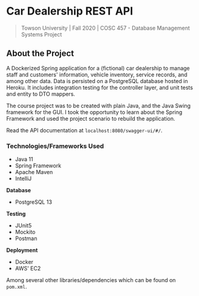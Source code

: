 # Car Dealership REST API
>Towson University | Fall 2020 | COSC 457 - Database Management Systems Project

## About the Project
A Dockerized Spring application for a (fictional) car dealership to manage staff and customers' information, vehicle
inventory, service records, and among other data. Data is persisted on a PostgreSQL database hosted in Heroku.
It includes integration testing for the controller layer, and unit tests and entity to DTO mappers.

The course project was to be created with plain Java, and the Java Swing framework for the GUI. I took the opportunity 
to learn about the Spring Framework and used the project scenario to rebuild the application.

Read the API documentation at `localhost:8080/swagger-ui/#/`.

### Technologies/Frameworks Used
- Java 11
- Spring Framework
- Apache Maven
- IntelliJ
  
**Database**
- PostgreSQL 13
  
**Testing**
- JUnit5
- Mockito
- Postman

**Deployment**
- Docker
- AWS' EC2

Among several other libraries/dependencies which can be found on `pom.xml`.